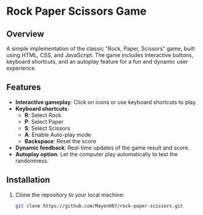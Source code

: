 # Rock Paper Scissors Game

## Overview

A simple implementation of the classic "Rock, Paper, Scissors" game, built using HTML, CSS, and JavaScript. The game includes interactive buttons, keyboard shortcuts, and an autoplay feature for a fun and dynamic user experience.

## Features

- **Interactive gameplay**: Click on icons or use keyboard shortcuts to play.
- **Keyboard shortcuts**:
  - **R**: Select Rock
  - **P**: Select Paper
  - **S**: Select Scissors
  - **A**: Enable Auto-play mode
  - **Backspace**: Reset the score
- **Dynamic feedback**: Real-time updates of the game result and score.
- **Autoplay option**: Let the computer play automatically to test the randomness.

## Installation

1. Clone the repository to your local machine:
   ```bash
   git clone https://github.com/Mayen007/rock-paper-scissors.git
   ```

